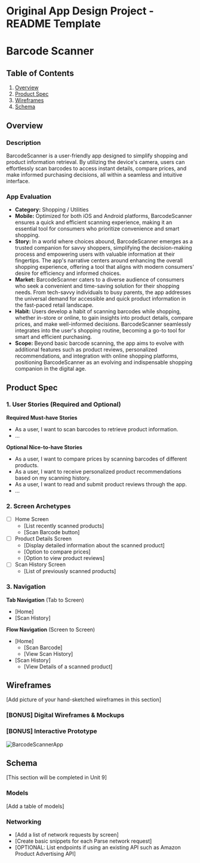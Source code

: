 Original App Design Project - README Template
===

# Barcode Scanner

## Table of Contents

1. [Overview](#Overview)
2. [Product Spec](#Product-Spec)
3. [Wireframes](#Wireframes)
4. [Schema](#Schema)

## Overview

### Description

BarcodeScanner is a user-friendly app designed to simplify shopping and product information retrieval. By utilizing the device's camera, users can effortlessly scan barcodes to access instant details, compare prices, and make informed purchasing decisions, all within a seamless and intuitive interface.

### App Evaluation

- **Category:** Shopping / Utilities
- **Mobile:** Optimized for both iOS and Android platforms, BarcodeScanner ensures a quick and efficient scanning experience, making it an essential tool for consumers who prioritize convenience and smart shopping.
- **Story:** In a world where choices abound, BarcodeScanner emerges as a trusted companion for savvy shoppers, simplifying the decision-making process and empowering users with valuable information at their fingertips. The app's narrative centers around enhancing the overall shopping experience, offering a tool that aligns with modern consumers' desire for efficiency and informed choices.
- **Market:** BarcodeScanner caters to a diverse audience of consumers who seek a convenient and time-saving solution for their shopping needs. From tech-savvy individuals to busy parents, the app addresses the universal demand for accessible and quick product information in the fast-paced retail landscape.
- **Habit:** Users develop a habit of scanning barcodes while shopping, whether in-store or online, to gain insights into product details, compare prices, and make well-informed decisions. BarcodeScanner seamlessly integrates into the user's shopping routine, becoming a go-to tool for smart and efficient purchasing.
- **Scope:** Beyond basic barcode scanning, the app aims to evolve with additional features such as product reviews, personalized recommendations, and integration with online shopping platforms, positioning BarcodeScanner as an evolving and indispensable shopping companion in the digital age.

## Product Spec

### 1. User Stories (Required and Optional)

**Required Must-have Stories**

- As a user, I want to scan barcodes to retrieve product information.
- ...

**Optional Nice-to-have Stories**

- As a user, I want to compare prices by scanning barcodes of different products.
- As a user, I want to receive personalized product recommendations based on my scanning history.
- As a user, I want to read and submit product reviews through the app.
- ...

### 2. Screen Archetypes

- [ ] Home Screen
  * [List recently scanned products]
  * [Scan Barcode button]
- [ ] Product Details Screen
  * [Display detailed information about the scanned product]
  * [Option to compare prices]
  * [Option to view product reviews]
- [ ] Scan History Screen
  * [List of previously scanned products]

### 3. Navigation

**Tab Navigation** (Tab to Screen)

- [Home]
- [Scan History]

**Flow Navigation** (Screen to Screen)

- [Home]
  * [Scan Barcode]
  * [View Scan History]
- [Scan History]
  * [View Details of a scanned product]

## Wireframes

[Add picture of your hand-sketched wireframes in this section]

### [BONUS] Digital Wireframes & Mockups

### [BONUS] Interactive Prototype

![BarcodeScannerApp](https://github.com/kenillo/Capstone_Project/assets/102697972/914138f9-a6e6-4f7e-b7f8-80daefa837be)

## Schema 

[This section will be completed in Unit 9]

### Models

[Add a table of models]

### Networking

- [Add a list of network requests by screen]
- [Create basic snippets for each Parse network request]
- [OPTIONAL: List endpoints if using an existing API such as Amazon Product Advertising API]
